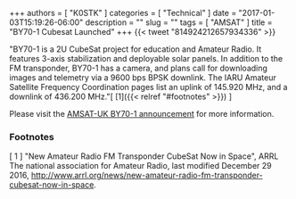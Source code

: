 +++
authors = [ "K0STK" ]
categories = [ "Technical" ]
date = "2017-01-03T15:19:26-06:00"
description = ""
slug = ""
tags = [ "AMSAT" ]
title = "BY70-1 Cubesat Launched"
+++
{{< tweet "814924212657934336" >}}
<!--more-->
"BY70-1 is a 2U CubeSat project for education and Amateur Radio. It features
3-axis stabilization and deployable solar panels. In addition to the FM
transponder, BY70-1 has a camera, and plans call for downloading images and
telemetry via a 9600 bps BPSK downlink. The IARU Amateur Satellite Frequency
Coordination pages list an uplink of 145.920 MHz, and a downlink of 436.200
MHz."[ [1]({{< relref "#footnotes" >}}) ]

Please visit the [AMSAT-UK BY70-1 announcement](https://amsat-uk.org/2016/12/27/by70-1-fm-transponder-satellite/) for more information. 

### Footnotes

[ 1 ] "New Amateur Radio FM Transponder CubeSat Now in Space",
ARRL The national association for Amateur Radio, last modified December 29 2016,
http://www.arrl.org/news/new-amateur-radio-fm-transponder-cubesat-now-in-space.
